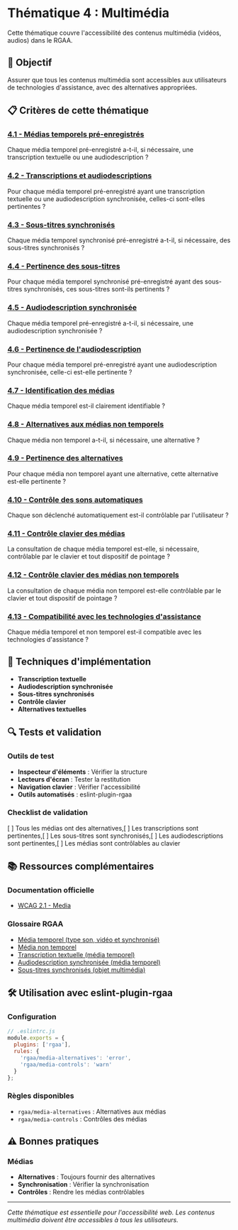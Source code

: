 # Thématique 4 : Multimédia

Cette thématique couvre l'accessibilité des contenus multimédia (vidéos, audios) dans le RGAA.

## 🎯 Objectif

Assurer que tous les contenus multimédia sont accessibles aux utilisateurs de technologies d'assistance, avec des alternatives appropriées.

## 📋 Critères de cette thématique

### [4.1 - Médias temporels pré-enregistrés](4.1/)
Chaque média temporel pré-enregistré a-t-il, si nécessaire, une transcription textuelle ou une audiodescription ?

### [4.2 - Transcriptions et audiodescriptions](4.2/)
Pour chaque média temporel pré-enregistré ayant une transcription textuelle ou une audiodescription synchronisée, celles-ci sont-elles pertinentes ?

### [4.3 - Sous-titres synchronisés](4.3/)
Chaque média temporel synchronisé pré-enregistré a-t-il, si nécessaire, des sous-titres synchronisés ?

### [4.4 - Pertinence des sous-titres](4.4/)
Pour chaque média temporel synchronisé pré-enregistré ayant des sous-titres synchronisés, ces sous-titres sont-ils pertinents ?

### [4.5 - Audiodescription synchronisée](4.5/)
Chaque média temporel pré-enregistré a-t-il, si nécessaire, une audiodescription synchronisée ?

### [4.6 - Pertinence de l'audiodescription](4.6/)
Pour chaque média temporel pré-enregistré ayant une audiodescription synchronisée, celle-ci est-elle pertinente ?

### [4.7 - Identification des médias](4.7/)
Chaque média temporel est-il clairement identifiable ?

### [4.8 - Alternatives aux médias non temporels](4.8/)
Chaque média non temporel a-t-il, si nécessaire, une alternative ?

### [4.9 - Pertinence des alternatives](4.9/)
Pour chaque média non temporel ayant une alternative, cette alternative est-elle pertinente ?

### [4.10 - Contrôle des sons automatiques](4.10/)
Chaque son déclenché automatiquement est-il contrôlable par l'utilisateur ?

### [4.11 - Contrôle clavier des médias](4.11/)
La consultation de chaque média temporel est-elle, si nécessaire, contrôlable par le clavier et tout dispositif de pointage ?

### [4.12 - Contrôle clavier des médias non temporels](4.12/)
La consultation de chaque média non temporel est-elle contrôlable par le clavier et tout dispositif de pointage ?

### [4.13 - Compatibilité avec les technologies d'assistance](4.13/)
Chaque média temporel et non temporel est-il compatible avec les technologies d'assistance ?

## 🔧 Techniques d'implémentation

- **Transcription textuelle**
- **Audiodescription synchronisée**
- **Sous-titres synchronisés**
- **Contrôle clavier**
- **Alternatives textuelles**

## 🔍 Tests et validation

### Outils de test
- **Inspecteur d'éléments** : Vérifier la structure
- **Lecteurs d'écran** : Tester la restitution
- **Navigation clavier** : Vérifier l'accessibilité
- **Outils automatisés** : eslint-plugin-rgaa

### Checklist de validation
[ ] Tous les médias ont des alternatives,[ ] Les transcriptions sont pertinentes,[ ] Les sous-titres sont synchronisés,[ ] Les audiodescriptions sont pertinentes,[ ] Les médias sont contrôlables au clavier

## 📚 Ressources complémentaires

### Documentation officielle
- [WCAG 2.1 - Media](https://www.w3.org/WAI/WCAG21/quickref/#media)

### Glossaire RGAA
- [Média temporel (type son, vidéo et synchronisé)](/rgaa/glossaire/media-temporel-(type-son,-video-et-synchronise))
- [Média non temporel](/rgaa/glossaire/media-non-temporel)
- [Transcription textuelle (média temporel)](/rgaa/glossaire/transcription-textuelle-(media-temporel))
- [Audiodescription synchronisée (média temporel)](/rgaa/glossaire/audiodescription-synchronisee-(media-temporel))
- [Sous-titres synchronisés (objet multimédia)](/rgaa/glossaire/sous-titres-synchronises-(objet-multimedia))

## 🛠️ Utilisation avec eslint-plugin-rgaa

### Configuration
```javascript
// .eslintrc.js
module.exports = {
  plugins: ['rgaa'],
  rules: {
    'rgaa/media-alternatives': 'error',
    'rgaa/media-controls': 'warn'
  }
};
```

### Règles disponibles
- `rgaa/media-alternatives` : Alternatives aux médias
- `rgaa/media-controls` : Contrôles des médias

## ⚠️ Bonnes pratiques

### Médias
- **Alternatives** : Toujours fournir des alternatives
- **Synchronisation** : Vérifier la synchronisation
- **Contrôles** : Rendre les médias contrôlables

---

*Cette thématique est essentielle pour l'accessibilité web. Les contenus multimédia doivent être accessibles à tous les utilisateurs.*